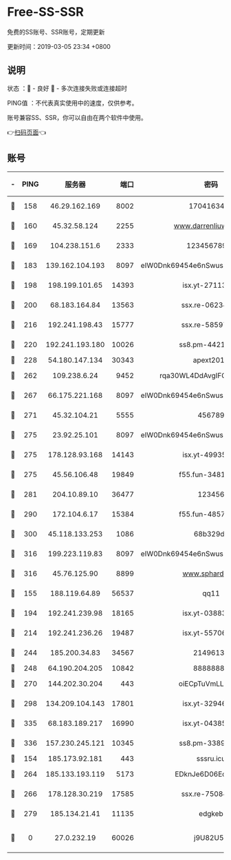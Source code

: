 # Free-SS-SSR

免费的SS账号、SSR账号，定期更新

更新时间：2019-03-05 23:34 +0800

## 说明

状态     ：🙂 - 良好 🙁 - 多次连接失败或连接超时

PING值   ：不代表真实使用中的速度，仅供参考。

账号兼容SS、SSR，你可以自由在两个软件中使用。

👉[扫码页面](https://liesauer.github.io/free-ss-ssr.github.io/)👈

## 账号

|-|PING|服务器|端口|密码|加密方式|区域|
|:----:|:----:|:-----:|-----:|:----:|:----:|:----:|
|🙂|158|46.29.162.169|8002|1704163453|aes-256-cfb|RU|
|🙂|160|45.32.58.124|2255|www.darrenliuwei.com|aes-256-cfb|JP|
|🙂|169|104.238.151.6|2333|12345678900|aes-256-cfb|JP|
|🙂|183|139.162.104.193|8097|eIW0Dnk69454e6nSwuspv9DmS201tQ0D|aes-256-cfb|JP|
|🙂|198|198.199.101.65|14393|isx.yt-27113496|aes-256-cfb|US|
|🙂|200|68.183.164.84|13563|ssx.re-06234172|aes-256-cfb|US|
|🙂|216|192.241.198.43|15777|ssx.re-58597661|aes-256-cfb|US|
|🙂|220|192.241.193.180|10026|ss8.pm-44218245|aes-256-cfb|US|
|🙂|228|54.180.147.134|30343|apext2019|chacha20|KR|
|🙂|262|109.238.6.24|9452|rqa30WL4DdAvgIFG6Fs3znzTa|aes-256-cfb|FR|
|🙂|267|66.175.221.168|8097|eIW0Dnk69454e6nSwuspv9DmS201tQ0D|aes-256-cfb|US|
|🙂|271|45.32.104.21|5555|456789|aes-256-cfb|SG|
|🙂|275|23.92.25.101|8097|eIW0Dnk69454e6nSwuspv9DmS201tQ0D|aes-256-cfb|US|
|🙂|275|178.128.93.168|14143|isx.yt-49935432|aes-256-cfb|SG|
|🙂|275|45.56.106.48|19849|f55.fun-34811543|aes-256-cfb|US|
|🙂|281|204.10.89.10|36477|123456|aes-256-cfb|US|
|🙂|290|172.104.6.17|15384|f55.fun-48571850|aes-256-cfb|US|
|🙂|300|45.118.133.253|1086|68b329da|aes-256-cfb|SG|
|🙂|316|199.223.119.83|8097|eIW0Dnk69454e6nSwuspv9DmS201tQ0D|aes-256-cfb|US|
|🙂|316|45.76.125.90|8899|www.sphard.com|aes-256-cfb|JP|
|🙂|155|188.119.64.89|56537|qq11|aes-256-cfb|RU|
|🙂|194|192.241.239.98|18165|isx.yt-03883101|aes-256-cfb|US|
|🙂|214|192.241.236.26|19487|isx.yt-55706100|aes-256-cfb|US|
|🙂|244|185.200.34.83|34567|21496138|aes-256-cfb|US|
|🙂|248|64.190.204.205|10842|88888888|rc4-md5|US|
|🙂|270|144.202.30.204|443|oiECpTuVmLLxk4Ts|aes-256-cfb|US|
|🙂|298|134.209.104.143|17801|isx.yt-32946841|aes-256-cfb|SG|
|🙂|335|68.183.189.217|16990|isx.yt-04385835|aes-256-cfb|SG|
|🙂|336|157.230.245.121|10345|ss8.pm-33892732|aes-256-cfb|SG|
|🙁|154|185.173.92.181|443|sssru.icu|rc4-md5|RU|
|🙁|264|185.133.193.119|5173|EDknJe6D06EoWDaw|aes-256-cfb|US|
|🙁|266|178.128.30.219|17585|ssx.re-75084911|aes-256-cfb|SG|
|🙁|279|185.134.21.41|11135|edgkeb|aes-256-cfb|GB|
|🙁|0|27.0.232.19|60026|j9U82U53|xchacha20-ietf-poly1305|HK|
